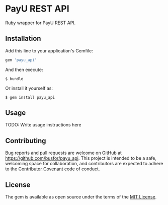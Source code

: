 # PayU REST API

Ruby wrapper for PayU REST API.

## Installation

Add this line to your application's Gemfile:

```ruby
gem 'payu_api'
```

And then execute:

    $ bundle

Or install it yourself as:

    $ gem install payu_api

## Usage

TODO: Write usage instructions here

## Contributing

Bug reports and pull requests are welcome on GitHub at https://github.com/busfor/payu_api. This project is intended to be a safe, welcoming space for collaboration, and contributors are expected to adhere to the [Contributor Covenant](http://contributor-covenant.org) code of conduct.


## License

The gem is available as open source under the terms of the [MIT License](http://opensource.org/licenses/MIT).
